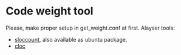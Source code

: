# Code weight tool
Please, make proper setup in get_weight.conf at first.
Alayser tools:
* [sloccount](http://sourceforge.net/projects/sloccount/), also available as ubuntu package.
* [cloc](http://sourceforge.net/projects/cloc/)
